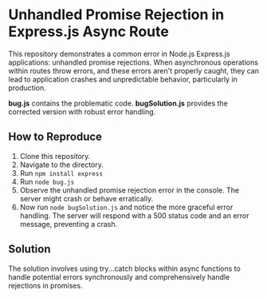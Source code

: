 # Unhandled Promise Rejection in Express.js Async Route

This repository demonstrates a common error in Node.js Express.js applications: unhandled promise rejections.  When asynchronous operations within routes throw errors, and these errors aren't properly caught, they can lead to application crashes and unpredictable behavior, particularly in production. 

**bug.js** contains the problematic code.  **bugSolution.js** provides the corrected version with robust error handling.

## How to Reproduce

1. Clone this repository.
2. Navigate to the directory.
3. Run `npm install express`
4. Run `node bug.js`
5. Observe the unhandled promise rejection error in the console.  The server might crash or behave erratically. 
6. Now run `node bugSolution.js` and notice the more graceful error handling. The server will respond with a 500 status code and an error message, preventing a crash.

## Solution

The solution involves using try...catch blocks within async functions to handle potential errors synchronously and comprehensively handle rejections in promises.